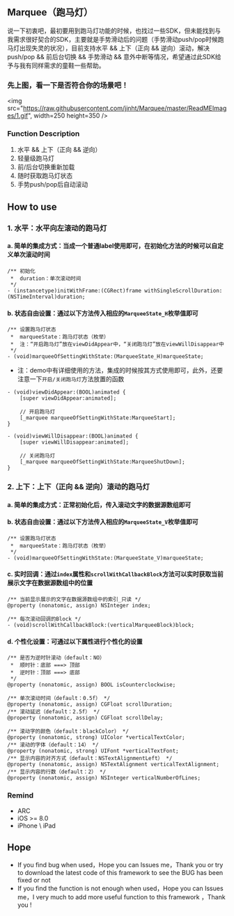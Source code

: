 ## Marquee（跑马灯）

说一下初衷吧，最初要用到跑马灯功能的时候，也找过一些SDK，但未能找到与我需求很好契合的SDK，主要就是手势滑动后的问题（手势滑动push/pop时候跑马灯出现失灵的状况），目前支持水平 && 上下（正向 && 逆向）滚动，解决push/pop && 前后台切换 && 手势滑动 && 意外中断等情况，希望通过此SDK给予与我有同样需求的童鞋一些帮助。
<br>


### 先上图，看一下是否符合你的场景吧！
<img src="https://raw.githubusercontent.com/jinht/Marquee/master/ReadMEImages/1.gif", width=250 height=350 />


### Function Description
1. 水平 && 上下（正向 && 逆向）
2. 轻量级跑马灯
3. 前/后台切换重新加载
4. 随时获取跑马灯状态
5. 手势push/pop后自动滚动<br>


## How to use
### 1. 水平：水平向左滚动的跑马灯

#### a. 简单的集成方式：当成一个普通label使用即可，在初始化方法的时候可以自定义单次滚动时间
```oc
/** 初始化
 *  duration：单次滚动时间
 */
- (instancetype)initWithFrame:(CGRect)frame withSingleScrollDuration:(NSTimeInterval)duration;
```

#### b. 状态自由设置：通过以下方法传入相应的`MarqueeState_H`枚举值即可
```oc
/** 设置跑马灯状态
 *  marqueeState：跑马灯状态（枚举）
 *  注：“开启跑马灯”放在viewDidAppear中，“关闭跑马灯”放在viewWillDisappear中
 */
- (void)marqueeOfSettingWithState:(MarqueeState_H)marqueeState;
```


* 注：demo中有详细使用的方法，集成的时候按其方式使用即可，此外，还要注意一下`开启/关闭跑马灯`方法放置的函数
```oc
- (void)viewDidAppear:(BOOL)animated {
    [super viewDidAppear:animated];
    
    // 开启跑马灯
    [_marquee marqueeOfSettingWithState:MarqueeStart];
}

- (void)viewWillDisappear:(BOOL)animated {
    [super viewWillDisappear:animated];
    
    // 关闭跑马灯
    [_marquee marqueeOfSettingWithState:MarqueeShutDown];
}
```


### 2. 上下：上下（正向 && 逆向）滚动的跑马灯

#### a. 简单的集成方式：正常初始化后，传入滚动文字的数据源数组即可

#### b. 状态自由设置：通过以下方法传入相应的`MarqueeState_V`枚举值即可
```oc
/** 设置跑马灯状态
 *  marqueeState：跑马灯状态（枚举）
 */
- (void)marqueeOfSettingWithState:(MarqueeState_V)marqueeState;
```

#### c. 实时回调：通过`index`属性和`scrollWithCallbackBlock`方法可以实时获取当前展示文字在数据源数组中的位置
```oc
/** 当前显示展示的文字在数据源数组中的索引_只读 */
@property (nonatomic, assign) NSInteger index;

/** 每次滚动回调的Block */
- (void)scrollWithCallbackBlock:(verticalMarqueeBlock)block;
```

#### d. 个性化设置：可通过以下属性进行个性化的设置
```oc
/** 是否为逆时针滚动（default：NO）
 *  顺时针：底部 ===> 顶部
 *  逆时针：顶部 ===> 底部
 */
@property (nonatomic, assign) BOOL isCounterclockwise;

/** 单次滚动时间（default：0.5f） */
@property (nonatomic, assign) CGFloat scrollDuration;
/** 滚动延迟（default：2.5f） */
@property (nonatomic, assign) CGFloat scrollDelay;

/** 滚动字的颜色（default：blackColor） */
@property (nonatomic, strong) UIColor *verticalTextColor;
/** 滚动的字体（default：14） */
@property (nonatomic, strong) UIFont *verticalTextFont;
/** 显示内容的对齐方式（default：NSTextAlignmentLeft） */
@property (nonatomic, assign) NSTextAlignment verticalTextAlignment;
/** 显示内容的行数（default：2） */
@property (nonatomic, assign) NSInteger verticalNumberOfLines;
```



### Remind
* ARC
* iOS >= 8.0
* iPhone \ iPad 
       
       
## Hope
* If you find bug when used，Hope you can Issues me，Thank you or try to download the latest code of this framework to see the BUG has been fixed or not
* If you find the function is not enough when used，Hope you can Issues me，I very much to add more useful function to this framework ，Thank you !

